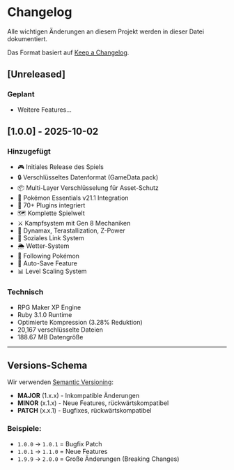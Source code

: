 # Changelog

Alle wichtigen Änderungen an diesem Projekt werden in dieser Datei dokumentiert.

Das Format basiert auf [Keep a Changelog](https://keepachangelog.com/de/1.0.0/).

## [Unreleased]

### Geplant
- Weitere Features...

## [1.0.0] - 2025-10-02

### Hinzugefügt
- 🎮 Initiales Release des Spiels
- 🔒 Verschlüsseltes Datenformat (GameData.pack)
- 📦 Multi-Layer Verschlüsselung für Asset-Schutz
- 🎨 Pokémon Essentials v21.1 Integration
- 🔌 70+ Plugins integriert
- 🗺️ Komplette Spielwelt
- ⚔️ Kampfsystem mit Gen 8 Mechaniken
- 🎯 Dynamax, Terastallization, Z-Power
- 👥 Soziales Link System
- 🌦️ Wetter-System
- 🏃 Following Pokémon
- 💾 Auto-Save Feature
- 📊 Level Scaling System

### Technisch
- RPG Maker XP Engine
- Ruby 3.1.0 Runtime
- Optimierte Kompression (3.28% Reduktion)
- 20,167 verschlüsselte Dateien
- 188.67 MB Datengröße

---

## Versions-Schema

Wir verwenden [Semantic Versioning](https://semver.org/):

- **MAJOR** (1.x.x) - Inkompatible Änderungen
- **MINOR** (x.1.x) - Neue Features, rückwärtskompatibel  
- **PATCH** (x.x.1) - Bugfixes, rückwärtskompatibel

### Beispiele:
- `1.0.0` → `1.0.1` = Bugfix Patch
- `1.0.1` → `1.1.0` = Neue Features
- `1.9.9` → `2.0.0` = Große Änderungen (Breaking Changes)
